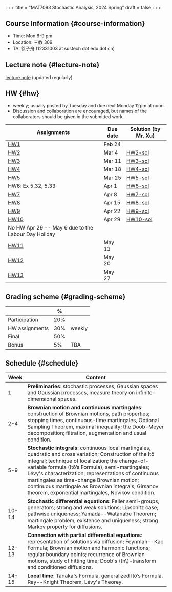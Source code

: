 +++
title = "MAT7093 Stochastic Analysis, 2024 Spring"
draft = false
+++

## Course Information {#course-information}

-   Time: Mon 6-9 pm
-   Location: 三教 309
-   TA: 徐子舟 (12331003 at sustech dot edu dot cn)


## Lecture note {#lecture-note}

[lecture note](./stochastic-analysis-LN.pdf) (updated regularly)


## HW {#hw}

-   weekly; usually posted by Tuesday and due next Monday 12pm at noon.
-   Discussion and collaboration are encouraged, but names of the collaborators should be given in the submitted work.

| Assignments                                         | Due date | Solution (by Mr. Xu)       |
|-----------------------------------------------------|----------|----------------------------|
| [HW1](./hw1.pdf)                                    | Feb 24   |                            |
| [HW2](./hw2.pdf)                                    | Mar 4    | [HW2-sol](./hw2_sol.pdf)   |
| [HW3](./hw3.pdf)                                    | Mar 11   | [HW3-sol](./hw3_sol.pdf)   |
| [HW4](./hw4.pdf)                                    | Mar 18   | [HW4-sol](./hw4_sol.pdf)   |
| [HW5](./hw5.pdf)                                    | Mar 25   | [HW5-sol](./hw5_sol.pdf)   |
| HW6: Ex 5.32, 5.33                                  | Apr 1    | [HW6-sol](./hw6_sol.pdf)   |
| [HW7](./hw7.pdf)                                    | Apr 8    | [HW7-sol](./hw7_sol.pdf)   |
| [HW8](./hw8.pdf)                                    | Apr 15   | [HW8-sol](./hw8_sol.pdf)   |
| [HW9](./hw9.pdf)                                    | Apr 22   | [HW9-sol](./hw9_sol.pdf)   |
| [HW10](./hw10.pdf)                                  | Apr 29   | [HW10-sol](./hw10_sol.pdf) |
| No HW Apr 29 -- May 6 due to the Labour Day Holiday |          |                            |
| [HW11](./hw11.pdf)                                  | May 13   |                            |
| [HW12](./hw12.pdf)                                  | May 20   |                            |
| [HW13](./hw13.pdf)                                  | May 27   |                            |


## Grading scheme {#grading-scheme}

|                | %   |        |
|----------------|-----|--------|
| Participation  | 20% |        |
| HW assignments | 30% | weekly |
| Final          | 50% |        |
| Bonus          | 5%  | TBA    |


## Schedule {#schedule}

| Week  | Content                                                                                                                                                                                                                                                                                                                                                                                                                              |
|-------|--------------------------------------------------------------------------------------------------------------------------------------------------------------------------------------------------------------------------------------------------------------------------------------------------------------------------------------------------------------------------------------------------------------------------------------|
| 1     | **Preliminaries**: stochastic processes, Gaussian spaces and Gaussian processes, measure theory on infinite-dimensional spaces.                                                                                                                                                                                                                                                                                                      |
| 2-4   | **Brownian motion and continuous martingales**: construction of Brownian motions, path properties; stopping times, continuous-time martingales, Optional Sampling Theorem, maximal inequality; the Doob-Meyer decomposition; filtration, augmentation and usual condition.                                                                                                                                                           |
| 5-9   | **Stochastic integrals**: continuous local martingales, quadratic and cross variation;  Construction of the Itô integral; technique of localization; the change-of-variable formula (Itô’s Formula), semi-martingales; Lévy's characterization; representations of continuous martingales as time-change Brownian motion; continuous martingale as Brownian integrals; Girsanov theorem, exponential martingales, Novikov condition. |
| 10-14 | **Stochastic differential equations**: Feller semi-groups, generators; strong and weak solutions; Lipschitz case; pathwise uniqueness; Yamada--Watanabe Theorem; martingale problem, existence and uniqueness; strong Markov property for diffusions.                                                                                                                                                                                |
| 12-13 | **Connection with partial differential equations**: representation of solutions via diffusion; Feynman--Kac Formula; Brownian motion and harmonic functions; regular boundary points; recurrence of Brownian motions, study of hitting time; Doob's \\(h\\)-transform and conditioned diffusions.                                                                                                                                    |
| 14-15 | **Local time**: Tanaka's Formula, generalized Itô’s Formula, Ray--Knight Theorem, Lévy's Theorey.                                                                                                                                                                                                                                                                                                                                    |
